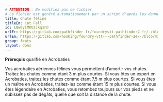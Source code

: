 ```yaml
---
# ATTENTION : Ne modifiez pas ce fichier
# Ce fichier est généré automatiquement par un script d'après les données du module Foundry VTT officiel et de sa traduction
title: Chute féline
titleEn: Cat Fall
id: LQw0yIMDUJJkq1nD
urlFr: https://gitlab.com/pathfinder-fr/foundryvtt-pathfinder2-fr/-/blob/master/data/feats/LQw0yIMDUJJkq1nD.htm
urlEn: https://gitlab.com/hooking/foundry-vtt---pathfinder-2e/-/blob/master/packs/data/feats.db/cat-fall.json
group: feats
layout: dons
---
```

**Prérequis** qualifié en Acrobaties

Vos acrobaties aériennes félines vous permettent d’amortir vos chutes. Traitez les chutes comme étant 3 m plus courtes. Si vous êtes un expert en Acrobaties, traitez les chutes comme étant 7,5 m plus courtes. Si vous êtes un maître en Acrobaties, traitez-les comme étant 15 m plus courtes. Si vous êtes légendaire en Acrobaties, vous retombez toujours sur vos pieds et ne subissez pas de dégâts, quelle que soit la distance de la chute.


